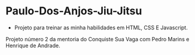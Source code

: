 # Paulo-Dos-Anjos-Jiu-Jitsu

* Projeto para treinar as minha habilidades em HTML, CSS E Javascript.

Projeto número 2 da mentoria do Conquiste Sua Vaga com Pedro Marins e Henrique de Andrade.

